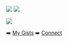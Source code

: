 ![](http://github-profile-summary-cards.vercel.app/api/cards/stats?username=a3r0id&theme=transparent) ![](http://github-profile-summary-cards.vercel.app/api/cards/most-commit-language?username=a3r0id&theme=transparent)

![](http://github-profile-summary-cards.vercel.app/api/cards/profile-details?username=a3r0id&theme=transparent)

➡️ [My Gists](https://gist.github.com/a3r0id) ➡️ [Connect](https://www.linkedin.com/in/chad-g/)
